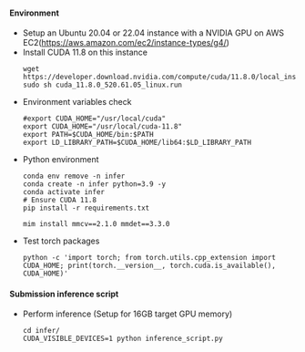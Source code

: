 #### Environment
- Setup an Ubuntu 20.04 or 22.04 instance with a NVIDIA GPU on AWS EC2(https://aws.amazon.com/ec2/instance-types/g4/)
- Install CUDA 11.8 on this instance
  ```
  wget https://developer.download.nvidia.com/compute/cuda/11.8.0/local_installers/cuda_11.8.0_520.61.05_linux.run
  sudo sh cuda_11.8.0_520.61.05_linux.run
  ```
- Environment variables check
  ```
  #export CUDA_HOME="/usr/local/cuda"
  export CUDA_HOME="/usr/local/cuda-11.8"
  export PATH=$CUDA_HOME/bin:$PATH
  export LD_LIBRARY_PATH=$CUDA_HOME/lib64:$LD_LIBRARY_PATH
  ```
- Python environment
  ```
  conda env remove -n infer
  conda create -n infer python=3.9 -y
  conda activate infer
  # Ensure CUDA 11.8
  pip install -r requirements.txt
  ```
  ```
  mim install mmcv==2.1.0 mmdet==3.3.0
  ```
- Test torch packages
  ```
  python -c 'import torch; from torch.utils.cpp_extension import CUDA_HOME; print(torch.__version__, torch.cuda.is_available(), CUDA_HOME)'
  ```

#### Submission inference script

- Perform inference (Setup for 16GB target GPU memory)
  ```
  cd infer/
  CUDA_VISIBLE_DEVICES=1 python inference_script.py
  ```



